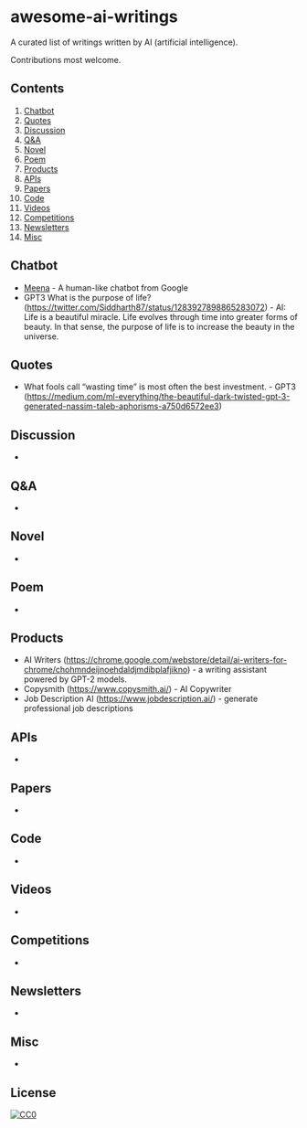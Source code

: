 # awesome-ai-writings
A curated list of writings written by AI (artificial intelligence).

Contributions most welcome.

## Contents

1. [Chatbot](#chatbot)
2. [Quotes](#quotes)
3. [Discussion](#discussion)
4. [Q&A](#q&a)
5. [Novel](#novel)
6. [Poem](#poem)
7. [Products](#products)
8. [APIs](#apis)
9. [Papers](#papers)
10. [Code](#code)
11. [Videos](#videos)
12. [Competitions](#competitions)
13. [Newsletters](#newsletters)
14. [Misc](#misc)


## Chatbot
* [Meena](https://github.com/google-research/google-research/blob/master/meena/meena.txt) - A human-like chatbot from Google
* GPT3 What is the purpose of life? (https://twitter.com/Siddharth87/status/1283927898865283072) - 
AI: Life is a beautiful miracle. Life evolves through time into greater forms of beauty. In that sense, the purpose of life is to increase the beauty in the universe.


## Quotes
* What fools call “wasting time” is most often the best investment. - GPT3 (https://medium.com/ml-everything/the-beautiful-dark-twisted-gpt-3-generated-nassim-taleb-aphorisms-a750d6572ee3)

## Discussion
*

## Q&A
* 

## Novel
* 

## Poem
* 

## Products
* AI Writers (https://chrome.google.com/webstore/detail/ai-writers-for-chrome/chohmndeijnoehdaldjmdibplafjikno) - a writing assistant powered by GPT-2 models.
* Copysmith (https://www.copysmith.ai/) - AI Copywriter
* Job Description AI (https://www.jobdescription.ai/) - generate professional job descriptions 

## APIs
* 

## Papers
*

## Code
*

## Videos
*

## Competitions
*

## Newsletters
* 

## Misc
* 

## License

[![CC0](http://i.creativecommons.org/p/zero/1.0/88x31.png)](http://creativecommons.org/publicdomain/zero/1.0/)
